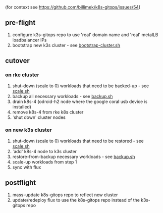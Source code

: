 (for context see https://github.com/billimek/k8s-gitops/issues/54)

## pre-flight

1. configure k3s-gitops repo to use 'real' domain name and 'real' metalLB loadbalancer IPs
1. bootstrap new k3s cluster - see [bootstrap-cluster.sh](../bootstrap-cluster.sh)

## cutover

### on rke cluster

1. shut-down (scale to 0) workloads that need to be backed-up - see [scale.sh](scale.sh)
1. backup all necessary workloads - see [backup.sh](backup.sh)
1. drain k8s-4 (odroid-h2 node where the google coral usb device is installed)
1. remove k8s-4 from rke k8s cluster
1. 'shut down' cluster nodes

### on new k3s cluster

1. shut-down (scale to 0) workloads that need to be restored - see [scale.sh](scale.sh)
1. 'add' k8s-4 node to k3s cluster
1. restore-from-backup necessary workloads - see [backup.sh](backup.sh)
1. scale-up workloads from step 1
1. sync with flux

## postflight

1. mass-update k8s-gitops repo to reflect new cluster
1. update/redeploy flux to use the k8s-gitops repo instead of the k3s-gitops repo
